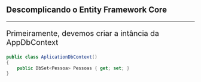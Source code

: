 ﻿## Descomplicando o  Entity Framework Core
****
<p style="font-size: 20px">
    Primeiramente, devemos criar a intância da AppDbContext
</p>

````csharp 
public class AplicationDbContext()
{ 
    public DbSet<Pessoa> Pessoas { get; set; }
} 
````